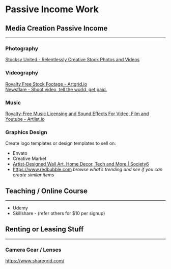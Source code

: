 
# Passive Income Work

## Media Creation Passive Income
---

### Photography  
[Stocksy United - Relentlessly Creative Stock Photos and Videos](https://www.stocksy.com)


### Videography
[Royalty Free Stock Footage - Artgrid.io](https://artgrid.io)  
[Newsflare - Shoot video, tell the world, get paid.](https://www.newsflare.com/)


### Music
[Royalty-Free Music Licensing and Sound Effects For Video, Film and Youtube - Artlist.io](https://artlist.io)


### Graphics Design
Create logo templates or design templates to sell on:
-   Envato
-   Creative Market
-   [Artist-Designed Wall Art, Home Decor, Tech and More | Society6](https://society6.com)
-   https://www.redbubble.com
_browse what’s trending and see if you can create similar items_


## Teaching / Online Course
---
-   Udemy
-   Skillshare - (refer others for $10 per signup)


## Renting or Leasing Stuff
---
### Camera Gear / Lenses
https://www.sharegrid.com/
